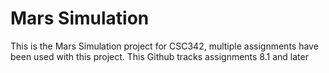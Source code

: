 # Mars Simulation
This is the Mars Simulation project for CSC342, multiple assignments have been used with this project. This Github tracks assignments 8.1 and later
